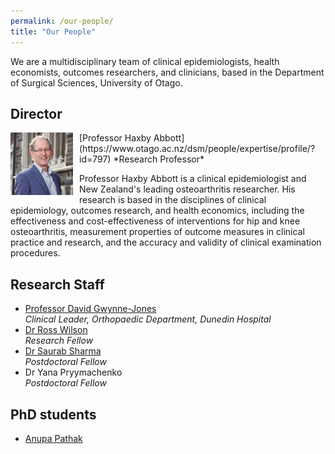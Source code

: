 ```yaml
---
permalink: /our-people/
title: "Our People"
---
```


We are a multidisciplinary team of clinical epidemiologists, health economists, outcomes researchers, and clinicians, based in the Department of Surgical Sciences, University of Otago.

## Director

<img src="/images/prof-haxby-abbott.jpeg" alt="Professor Haxby Abbott" style="float:left;margin-right:10px" width="100" height="100" />
[Professor Haxby Abbott](https://www.otago.ac.nz/dsm/people/expertise/profile/?id=797)  
*Research Professor*

<br>

Professor Haxby Abbott is a clinical epidemiologist and New Zealand's leading osteoarthritis researcher. His research is based in the disciplines of clinical epidemiology, outcomes research, and health economics, including the effectiveness and cost-effectiveness of interventions for hip and knee osteoarthritis, measurement properties of outcome measures in clinical practice and research, and the accuracy and validity of clinical examination procedures.

## Research Staff

* [Professor David Gwynne-Jones](https://www.otago.ac.nz/dsm-surgery/staff/expertise/profile/index.html?id=723)  
*Clinical Leader, Orthopaedic Department, Dunedin Hospital*
* [Dr Ross Wilson](https://www.otago.ac.nz/medical-school/people/expertise/profile/index.html?id=2457)  
*Research Fellow*
* [Dr Saurab Sharma](https://www.otago.ac.nz/dsm-surgery/staff/expertise/profile/index.html?id=3317)  
*Postdoctoral Fellow*
* Dr Yana Pryymachenko  
*Postdoctoral Fellow*

## PhD students

* [Anupa Pathak](https://www.otago.ac.nz/dsm-surgery/staff/expertise/profile/index.html?id=3318)